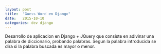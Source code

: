 ```yaml
---
layout: post
title:  "Guess Word en Django"
date:   2015-10-10
categories: dev django
---
```


Desarrollo de aplicacion en Django + JQuery que consiste en adivinar una palabra de diccionario, probando palabras. Segun la palabra introducida se dira si la palabra buscada es mayor o menor.
